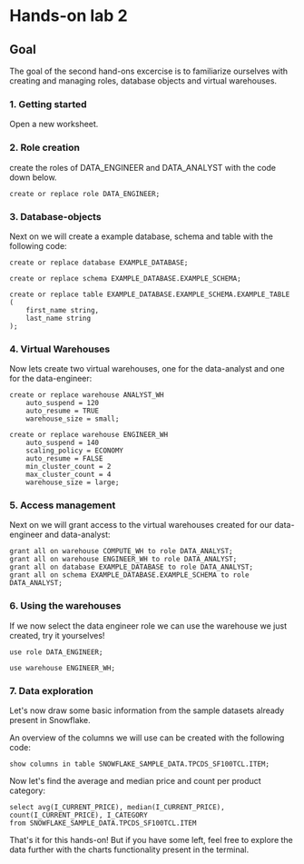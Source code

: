 # Hands-on lab 2

## Goal
The goal of the second hand-ons excercise is to familiarize ourselves with creating and managing roles, database objects and virtual warehouses.

### 1. Getting started
Open a new worksheet. 

### 2. Role creation
create the roles of DATA_ENGINEER and DATA_ANALYST with the code down below.
~~~~
create or replace role DATA_ENGINEER;
~~~~
### 3. Database-objects 
Next on we will create a example database, schema and table with the following code:
~~~~
create or replace database EXAMPLE_DATABASE;

create or replace schema EXAMPLE_DATABASE.EXAMPLE_SCHEMA;

create or replace table EXAMPLE_DATABASE.EXAMPLE_SCHEMA.EXAMPLE_TABLE ( 
    first_name string,
    last_name string
);
~~~~


### 4. Virtual Warehouses
Now lets create two virtual warehouses, one for the data-analyst and one for the data-engineer:
~~~~
create or replace warehouse ANALYST_WH
    auto_suspend = 120
    auto_resume = TRUE
    warehouse_size = small;
    
create or replace warehouse ENGINEER_WH
    auto_suspend = 140
    scaling_policy = ECONOMY
    auto_resume = FALSE
    min_cluster_count = 2
    max_cluster_count = 4
    warehouse_size = large;
~~~~
###  5. Access management
Next on we will grant access to the virtual warehouses created for our data-engineer and data-analyst:
~~~~
grant all on warehouse COMPUTE_WH to role DATA_ANALYST;
grant all on warehouse ENGINEER_WH to role DATA_ANALYST;
grant all on database EXAMPLE_DATABASE to role DATA_ANALYST;
grant all on schema EXAMPLE_DATABASE.EXAMPLE_SCHEMA to role DATA_ANALYST;
~~~~
###  6. Using the warehouses
If we now select the data engineer role we can use the warehouse we just created, try it yourselves! 
~~~~
use role DATA_ENGINEER;

use warehouse ENGINEER_WH;
~~~~
###  7. Data exploration 
Let's now draw some basic information from the sample datasets already present in Snowflake. 

An overview of the columns we will use can be created with the following code:
~~~~
show columns in table SNOWFLAKE_SAMPLE_DATA.TPCDS_SF100TCL.ITEM;
~~~~

Now let's find the average and median price and count per product category:
~~~~
select avg(I_CURRENT_PRICE), median(I_CURRENT_PRICE), count(I_CURRENT_PRICE), I_CATEGORY
from SNOWFLAKE_SAMPLE_DATA.TPCDS_SF100TCL.ITEM
~~~~

That's it for this hands-on! But if you have some left, feel free to explore the data further with the charts functionality present in the terminal. 
